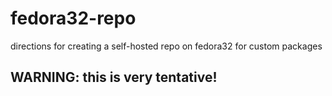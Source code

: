 # fedora32-repo
directions for creating a self-hosted repo on fedora32 for custom packages

## WARNING: this is very tentative!
